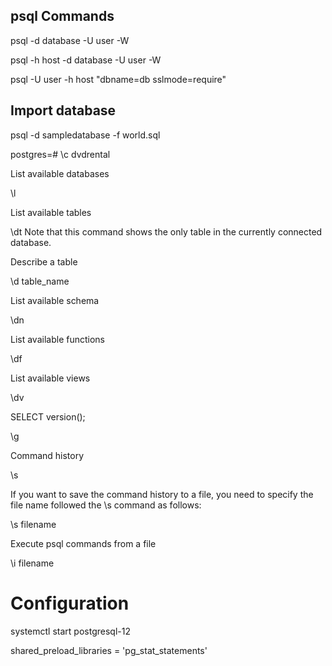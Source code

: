 ## psql Commands

psql -d database -U  user -W

psql -h host -d database -U user -W

psql -U user -h host "dbname=db sslmode=require"

## Import database

psql -d sampledatabase -f world.sql

postgres=# \c dvdrental

List available databases

\l

List available tables

\dt
Note that this command shows the only table in the currently connected database.

Describe a table

\d table_name

List available schema

\dn

List available functions

\df

List available views

\dv


SELECT version();

\g

Command history

\s

If you want to save the command history to a file, you need to specify the file name followed the \s command as follows:

\s filename

Execute psql commands from a file

\i filename

# Configuration

systemctl start postgresql-12

shared_preload_libraries = 'pg_stat_statements'
